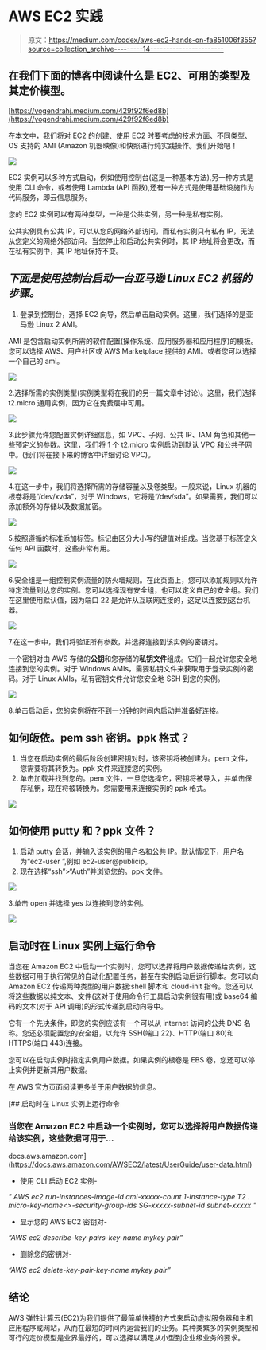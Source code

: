 # AWS EC2 实践

> 原文：<https://medium.com/codex/aws-ec2-hands-on-fa851006f355?source=collection_archive---------14----------------------->

## 在我们下面的博客中阅读什么是 EC2、可用的类型及其定价模型。

[https://yogendrahj.medium.com/429f92f6ed8b](https://yogendrahj.medium.com/429f92f6ed8b)

在本文中，我们将对 EC2 的创建、使用 EC2 时要考虑的技术方面、不同类型、OS 支持的 AMI (Amazon 机器映像)和快照进行纯实践操作。我们开始吧！

![](img/52b0c428f2eafbc5ca55f7aaa2150a1e.png)

EC2 实例可以多种方式启动，例如使用控制台(这是一种基本方法),另一种方式是使用 CLI 命令，或者使用 Lambda (API 函数),还有一种方式是使用基础设施作为代码服务，即云信息服务。

您的 EC2 实例可以有两种类型，一种是公共实例，另一种是私有实例。

公共实例具有公共 IP，可以从您的网络外部访问，而私有实例只有私有 IP，无法从您定义的网络外部访问。当您停止和启动公共实例时，其 IP 地址将会更改，而在私有实例中，其 IP 地址保持不变。

## ***下面是使用控制台启动一台亚马逊 Linux EC2 机器的步骤。***

1.  登录到控制台，选择 EC2 向导，然后单击启动实例。这里，我们选择的是亚马逊 Linux 2 AMI。

AMI 是包含启动实例所需的软件配置(操作系统、应用服务器和应用程序)的模板。您可以选择 AWS、用户社区或 AWS Marketplace 提供的 AMI。或者您可以选择一个自己的 ami。

![](img/b403114fd4f8d8fc0bcf2480a5571f11.png)

2.选择所需的实例类型(实例类型将在我们的另一篇文章中讨论)。这里，我们选择 t2.micro 通用实例，因为它在免费层中可用。

![](img/230c9549df2dc1c62d6b9bddf720e431.png)

3.此步骤允许您配置实例详细信息，如 VPC、子网、公共 IP、IAM 角色和其他一些预定义的参数。这里，我们将 1 个 t2.micro 实例启动到默认 VPC 和公共子网中。(我们将在接下来的博客中详细讨论 VPC)。

![](img/b865f289513ded1bf1c6a1793a3ba0ce.png)

4.在这一步中，我们将选择所需的存储容量以及卷类型。一般来说，Linux 机器的根卷将是“/dev/xvda”，对于 Windows，它将是“/dev/sda”。如果需要，我们可以添加额外的存储以及数据加密。

![](img/2f14a07394aea7c1e5a03d25b6b77fe0.png)

5.按照遵循的标准添加标签。标记由区分大小写的键值对组成。当您基于标签定义任何 API 函数时，这些非常有用。

![](img/fac1d85af4601a8596c2d81d7d8bb4c2.png)

6.安全组是一组控制实例流量的防火墙规则。在此页面上，您可以添加规则以允许特定流量到达您的实例。您可以选择现有安全组，也可以定义自己的安全组。我们在这里使用默认值，因为端口 22 是允许从互联网连接的，这足以连接到这台机器。

![](img/653ee2bce2d0cf78dc9c20d48ab5b459.png)

7.在这一步中，我们将验证所有参数，并选择连接到该实例的密钥对。

一个密钥对由 AWS 存储的**公钥**和您存储的**私钥文件**组成。它们一起允许您安全地连接到您的实例。对于 Windows AMIs，需要私钥文件来获取用于登录实例的密码。对于 Linux AMIs，私有密钥文件允许您安全地 SSH 到您的实例。

![](img/f29bf1b0389c886c7c854e7c8ae534ad.png)

8.单击启动后，您的实例将在不到一分钟的时间内启动并准备好连接。

## **如何皈依。pem ssh 密钥。ppk 格式？**

1.  当您在启动实例的最后阶段创建密钥对时，该密钥将被创建为。pem 文件，您需要将其转换为。ppk 文件来连接您的实例。
2.  单击加载并找到您的。pem 文件，一旦您选择它，密钥将被导入，并单击保存私钥，现在将被转换为。您需要用来连接实例的 ppk 格式。

![](img/41fb4b68bda5729c5c1f26d0fc89442b.png)

## 如何使用 putty 和？ppk 文件？

1.  启动 putty 会话，并输入该实例的用户名和公共 IP。默认情况下，用户名为“ec2-user ”,例如 ec2-user@publicip。
2.  现在选择“ssh”>“Auth”并浏览您的。ppk 文件。

![](img/7b396f4c59cb21e0b22f2f69f3e458fc.png)

3.单击 open 并选择 yes 以连接到您的实例。

![](img/cf1069cd444d73a4b66038f307b77217.png)

## 启动时在 Linux 实例上运行命令

当您在 Amazon EC2 中启动一个实例时，您可以选择将用户数据传递给实例，这些数据可用于执行常见的自动化配置任务，甚至在实例启动后运行脚本。您可以向 Amazon EC2 传递两种类型的用户数据:shell 脚本和 cloud-init 指令。您还可以将这些数据以纯文本、文件(这对于使用命令行工具启动实例很有用)或 base64 编码的文本(对于 API 调用)的形式传递到启动向导中。

它有一个先决条件，即您的实例应该有一个可以从 internet 访问的公共 DNS 名称。您还必须配置您的安全组，以允许 SSH(端口 22)、HTTP(端口 80)和 HTTPS(端口 443)连接。

您可以在启动实例时指定实例用户数据。如果实例的根卷是 EBS 卷，您还可以停止实例并更新其用户数据。

在 AWS 官方页面阅读更多关于用户数据的信息。

[](https://docs.aws.amazon.com/AWSEC2/latest/UserGuide/user-data.html) [## 启动时在 Linux 实例上运行命令

### 当您在 Amazon EC2 中启动一个实例时，您可以选择将用户数据传递给该实例，这些数据可用于…

docs.aws.amazon.com](https://docs.aws.amazon.com/AWSEC2/latest/UserGuide/user-data.html) 

*   使用 CLI 启动 EC2 实例-

*" AWS ec2 run-instances-image-id ami-xxxxx-count 1-instance-type T2 . micro-key-name<<mykey pair>>-security-group-ids SG-xxxxx-subnet-id subnet-xxxxx "*

*   显示您的 AWS EC2 密钥对-

*“AWS ec2 describe-key-pairs-key-name mykey pair”*

*   删除您的密钥对-

*“AWS ec2 delete-key-pair-key-name mykey pair”*

## 结论

AWS 弹性计算云(EC2)为我们提供了最简单快捷的方式来启动虚拟服务器和主机应用程序或网站，从而在最短的时间内运营我们的业务。其种类繁多的实例类型和可行的定价模型是业界最好的，可以选择以满足从小型到企业级业务的要求。